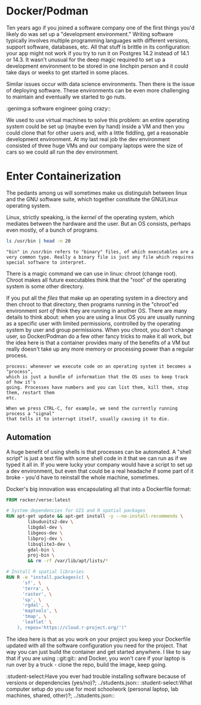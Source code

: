 Docker/Podman
=============

Ten years ago if you joined a software company one of the first things
you'd likely do was set up a "development environment." Writing software
typically involves multiple programming languages with different versions, support
software, databases, etc. All that stuff is brittle in its configuration: your app
might not work if you try to run it on Postgres 14.2 instead of 14.1 or 14.3. 
It wasn't unusual for the deep magic required to set up a development environment
to be stored in one linchpin person and it could take days or weeks to get started
in some places. 

Similar issues occur with data science environments. Then there is the issue of
deploying software. These environments can be even more challenging to maintain
and eventually we started to go nuts.

:genimg:a software engineer going crazy::


We used to use virtual machines to solve this problem: an entire operating system could be
set up (maybe even by hand) inside a VM and then you could clone that for other users
and, with a little fiddling, get a reasonable development environment. At my last
real job the dev environment consisted of three huge VMs and our company laptops
were the size of cars so we could all run the dev environment.

Enter Containerization
======================

The pedants among us will sometimes make us distinguish between linux and 
the GNU software suite, which together constitute the GNU/Linux operating system.

Linux, strictly speaking, is the _kernel_ of the operating system, which mediates
between the hardware and the user. But an OS consists, perhaps even mostly, of 
a bunch of programs.

```bash 
ls /usr/bin | head -n 20
```

```sidebar
"bin" in /usr/bin refers to "binary" files, of which executables are a very common type. Really a binary file is just any file which requires special software to interpret. 
```

There is a magic command we can use in linux: chroot (change root). Chroot
makes all future executables think that the "root" of the operating system is some other
directory. 

If you put all the _files_ that make up an operating system in a directory and then
chroot to that directory, then programs running in the "chroot"ed environment 
_sort of_ think they are running in another OS. There are many details to think
about: when you are using a linux OS you are usually running as a specific user
with limited permissions, controlled by the operating system by user and group
permissions. When you chroot, you don't change user, so Docker/Podman do a few
other fancy tricks to make it all work, but the idea here is that a container
provides many of the benefits of a VM but really doesn't take up any more memory
or processing power than a regular process.

```sidebar
process: whenever we execute code on an operating system it becomes a "process",
which is just a bundle of information that the OS uses to keep track of how it's
going. Processes have numbers and you can list them, kill them, stop them, restart them
etc. 

When we press CTRL-C, for example, we send the currently running process a "signal"
that tells it to interrupt itself, usually causing it to die.
```


Automation
----------

A huge benefit of using shells is that processes can be automated. A "shell script"
is just a text file with some shell code in it that we can run as if we typed
it all in. If you were lucky your company would have a script to set up a dev
environment, but even that could be a real headache if some part of it broke - you'd have to
reinstall the whole machine, sometimes.

Docker's big innovation was encapsulating all that into a Dockerfile format:

```Dockerfile 
FROM rocker/verse:latest

# System dependencies for GIS and R spatial packages
RUN apt-get update && apt-get install -y --no-install-recommends \
        libudunits2-dev \
        libgdal-dev \
        libgeos-dev \
        libproj-dev \
        libsqlite3-dev \
        gdal-bin \
        proj-bin \
        && rm -rf /var/lib/apt/lists/*

# Install R spatial libraries
RUN R -e "install.packages(c( \
      'sf', \
      'terra', \
      'raster', \
      'sp', \
      'rgdal', \
      'maptools', \
      'tmap', \
      'leaflet' \
    ), repos='https://cloud.r-project.org/')"

```

The idea here is that as you work on your project you keep your Dockerfile updated with all the software configuration
you need for the project. That way you can just build the container and get started anywhere. 
I like to say that if you are using ::git:git:: and Docker, you won't care if your laptop is run over by a truck - clone the repo, build the image, keep going.

:student-select:Have you ever had trouble installing software because of versions or dependencies (yes/no)?; ../students.json::
:student-select:What computer setup do you use for most schoolwork (personal laptop, lab machines, shared, other)?; ../students.json::
